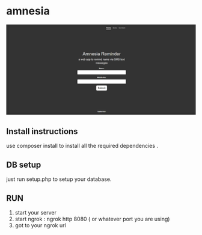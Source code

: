 # amnesia

![home](https://raw.githubusercontent.com/hackertron/amnesia/master/main.PNG)

## Install instructions 

use composer install to install all the required dependencies .

## DB setup

just run setup.php to setup your database.

## RUN

1. start your server 
2. start ngrok  : ngrok http 8080 ( or whatever port you are using)
3. got to your ngrok url 
